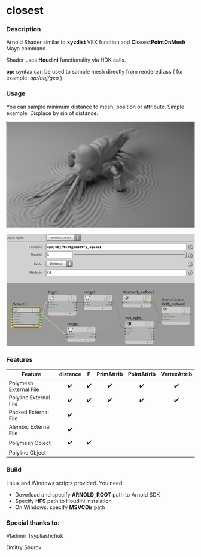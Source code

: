 # closest

### Description
Arnold Shader similar to **xyzdist** VEX function and **ClosestPointOnMesh** Maya command.

Shader uses **Houdini** functionality via HDK calls.

**op:** syntax can be used to sample mesh directly from rendered ass ( for example: *op:/obj/geo* )

### Usage
You can sample minimum distance to mesh, position or attribute.
Simple example. Displace by sin of distance.

![Displacement Example](/images/displace_sin_distance.jpg)

![Network Example](/images/network_example.jpg)

### Features
Feature | distance | P | PrimAttrib | PointAttrib | VertexAttrib
---|:---:|:---:|:---:|:---:|:---:
Polymesh External File | :heavy_check_mark: | :heavy_check_mark: | :heavy_check_mark: | :heavy_check_mark: | :heavy_check_mark:
Polyline External File | :heavy_check_mark: | :heavy_check_mark: | :heavy_check_mark: | :heavy_check_mark: | :heavy_check_mark:
Packed External File | :heavy_check_mark:
Alembic External File | :heavy_check_mark: 
Polymesh Object | :heavy_check_mark: | :heavy_check_mark:
Polyline Object |

### Build
Lniux and Windows scripts provided. You need:
- Download and specify **ARNOLD_ROOT** path to Arnold SDK
- Specify **HFS** path to Houdini instalation
- On Windows: specify **MSVCDir** path

### Special thanks to:

Vladimir Tsypliashchuk

Dmitry Shurov
